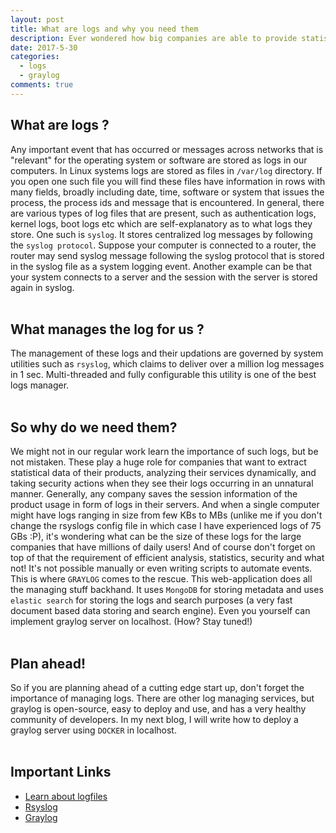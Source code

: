 ```yaml
---
layout: post
title: What are logs and why you need them
description: Ever wondered how big companies are able to provide statistical analysis of their products, how they constantly analyze their app services and are able to watch over their systems taking security measures when needed? Learn how!
date: 2017-5-30
categories:
  - logs
  - graylog
comments: true
---
```


## What are logs ?
Any important event that has occurred or messages across networks that is "relevant" for the operating system or software are stored as logs in our computers. In Linux systems logs are stored as files in `/var/log` directory. If you open one such file you will find these files have information in rows with many fields, broadly including date, time, software or system that issues the process, the process ids and message that is encountered. In general, there are various types of log files that are present, such as authentication logs, kernel logs, boot logs etc which are self-explanatory as to what logs they store. One such is `syslog`. It stores centralized log messages by following the `syslog protocol`. Suppose your computer is connected to a router, the router may send syslog message following the syslog protocol that is stored in the syslog file as a system logging event. Another example can be that your system connects to a server and the session with the server is stored again in syslog.<br><br>

## What manages the log for us ?
The management of these logs and their updations are governed by system utilities such as `rsyslog`, which claims to deliver over a million log messages in 1 sec. Multi-threaded and fully configurable this utility is one of the best logs manager.<br><br>

## So why do we need them?
We might not in our regular work learn the importance of such logs, but be not mistaken. These play a huge role for companies that want to extract statistical data of their products, analyzing their services dynamically, and taking security actions when they see their logs occurring in an unnatural manner. Generally, any company saves the session information of the product usage in form of logs in their servers. And when a single computer might have logs ranging in size from few KBs to MBs (unlike me if you don't change the rsyslogs config file in which case I have experienced logs of 75 GBs :P), it's wondering what can be the size of these logs for the large companies that have millions of daily users! And of course don't forget on top of that the requirement of efficient analysis, statistics, security and what not! It's not possible manually or even writing scripts to automate events. This is where `GRAYLOG` comes to the rescue. This web-application does all the managing stuff backhand. It uses `MongoDB` for storing metadata and uses `elastic search` for storing the logs and search purposes (a very fast document based data storing and search engine). Even you yourself can implement graylog server on localhost. (How? Stay tuned!)<br><br>

## Plan ahead!
So if you are planning ahead of a cutting edge start up, don't forget the importance of managing logs. There are other log managing services, but graylog is open-source, easy to deploy and use, and has a very healthy community of developers. In my next blog, I will write how to deploy a graylog server using `DOCKER` in localhost.<br><br>

## Important Links

* [Learn about logfiles](https://www.cyberciti.biz/faq/linux-log-files-location-and-how-do-i-view-logs-files/)
* [Rsyslog](http://www.rsyslog.com/)
* [Graylog](https://www.graylog.org/features)
